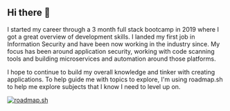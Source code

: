 ## Hi there 👋

I started my career through a 3 month full stack bootcamp in 2019 where I got a great overview of development skills. I landed my first job in Information Security and have been now working in the industry since. My focus has been around application security, working with code scanning tools and building microservices and automation around those platforms. 

I hope to continue to build my overall knowledge and tinker with creating applications. To help guide me with topics to explore, I'm using roadmap.sh to help me explore subjects that I know I need to level up on. 

[![roadmap.sh](https://roadmap.sh/card/wide/678115ac70129741a8ce95ac?variant=dark)](https://roadmap.sh)
<!--
**nagen-tm/nagen-tm** is a ✨ _special_ ✨ repository because its `README.md` (this file) appears on your GitHub profile.

Here are some ideas to get you started:

- 🔭 I’m currently working on ...
- 🌱 I’m currently learning ...
- 👯 I’m looking to collaborate on ...
- 🤔 I’m looking for help with ...
- 💬 Ask me about ...
- 📫 How to reach me: ...
- 😄 Pronouns: ...
- ⚡ Fun fact: ...
-->
